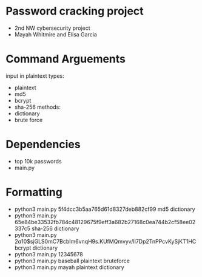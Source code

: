 # Password cracking project
- 2nd NW cybersecurity project
- Mayah Whitmire and Elisa Garcia
# Command Arguements
input in plaintext
  types: 
- plaintext
- md5
- bcrypt
- sha-256
  methods: 
- dictionary
- brute force
# Dependencies
- top 10k passwords
- main.py
# Formatting
- python3 main.py 5f4dcc3b5aa765d61d8327deb882cf99 md5 dictionary
- python3 main.py 65e84be33532fb784c48129675f9eff3a682b27168c0ea744b2cf58ee02337c5 sha-256 dictionary
- python3 main.py $2a$10$sjGLS0mC7BcbIm6vnqH9s.KUfMQmvyv/lI7Dp2TnPPcvKySjKT1HC bcrypt dictionary
- python3 main.py 12345678
- python3 main.py baseball plaintext bruteforce
- python3 main.py mayah plaintext dictionary
